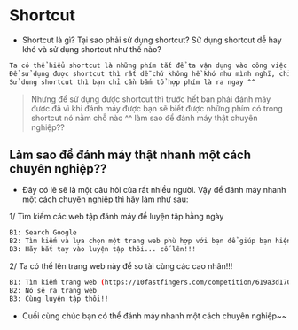 # Shortcut 
- Shortcut là gì? Tại sao phải sử dụng shortcut? Sử dụng shortcut dễ hay khó và sử dụng shortcut như thế nào?
``` bash
Ta có thể hiểu shortcut là những phím tắt để ta vận dụng vào công việc để khiến mình làm việc thật nhanh nhẹn hơn, có hiệu quả làm việc cao hơn.
Để sử dụng được shortcut thì rất dễ chứ không hề khó như mình nghĩ, chỉ cần thuộc các tổ hợp phím thì đã có thể dùng được rồi.
Sử dụng shortcut thì bạn chỉ cần bấm tổ hợp phím là ra ngay ^^
```
> Nhưng để sử dụng được shortcut thì trước hết bạn phải đánh máy được đã vì khi đánh máy được bạn sẽ biết được những phím có trong shortcut nó nằm chỗ nào ^^ làm sao để đánh máy thật chuyên nghiệp??


## Làm sao để đánh máy thật nhanh một cách chuyên nghiệp??
  
- Đây có lẽ sẽ là một câu hỏi của rất nhiều người. Vậy để đánh máy nhanh một cách chuyên nghiệp thì hãy làm như sau:

1/ Tìm kiếm các web tập đánh máy để luyện tập hằng ngày
``` bash
B1: Search Google 
B2: Tìm kiếm và lựa chọn một trang web phù hợp với bạn để giúp bạn hiện thực hóa giấc mơ
B3: Hãy bắt tay vào luyện tập thôi... cố lên!!!
```
2/ Ta có thể lên trang web này để so tài cùng các cao nhân!!!
``` bash
B1: Tìm kiếm trang web (https://10fastfingers.com/competition/619a3d170dfd1)
B2: Nó sẽ ra trang web
B3: Cùng luyện tập thôi!!
```
- Cuối cùng chúc bạn có thể đánh máy nhanh một cách chuyên nghiệp~~
